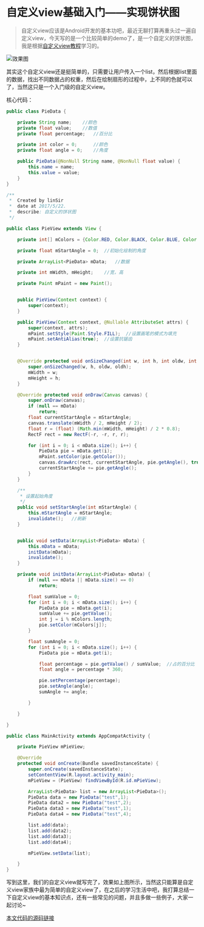 # 自定义view基础入门——实现饼状图



> 自定义view应该是Android开发的基本功吧，最近无聊打算再重头过一遍自定义view，今天写的是一个比较简单的demo了，是一个自定义的饼状图，我是根据[自定义view教程](http://www.gcssloop.com/customview/CustomViewIndex)学习的。



![效果图](http://upload-images.jianshu.io/upload_images/2585384-8bbc24b0f7f3b4f8.jpg?imageMogr2/auto-orient/strip%7CimageView2/2/w/1240)

其实这个自定义view还是挺简单的，只需要让用户传入一个list，然后根据list里面的数据，找出不同数据占的权重，然后在绘制扇形的过程中，上不同的色就可以了，当然这只是一个入门级的自定义view。



核心代码：

```java
public class PieData {

    private String name;    //颜色
    private float value;    //数值
    private float percentage;   //百分比

    private int color = 0;      //颜色
    private float angle = 0;    //角度

    public PieData(@NonNull String name, @NonNull float value) {
        this.name = name;
        this.value = value;
    }
}    
```



```java
/**
 *  Created by linSir 
 *  date at 2017/5/22.
 *  describe: 自定义的饼状图      
 */

public class PieView extends View {

    private int[] mColors = {Color.RED, Color.BLACK, Color.BLUE, Color.GREEN, Color.YELLOW};

    private float mStartAngle = 0;  //初始化绘制的角度

    private ArrayList<PieData> mData;   //数据

    private int mWidth, mHeight;    //宽，高

    private Paint mPaint = new Paint();


    public PieView(Context context) {
        super(context);
    }

    public PieView(Context context, @Nullable AttributeSet attrs) {
        super(context, attrs);
        mPaint.setStyle(Paint.Style.FILL);  //设置画笔的模式为填充
        mPaint.setAntiAlias(true);  //设置抗锯齿
    }


    @Override protected void onSizeChanged(int w, int h, int oldw, int oldh) {
        super.onSizeChanged(w, h, oldw, oldh);
        mWidth = w;
        mHeight = h;
    }

    @Override protected void onDraw(Canvas canvas) {
        super.onDraw(canvas);
        if (null == mData)
            return;
        float currentStartAngle = mStartAngle;
        canvas.translate(mWidth / 2, mHeight / 2);
        float r = (float) (Math.min(mWidth, mHeight) / 2 * 0.8);
        RectF rect = new RectF(-r, -r, r, r);

        for (int i = 0; i < mData.size(); i++) {
            PieData pie = mData.get(i);
            mPaint.setColor(pie.getColor());
            canvas.drawArc(rect, currentStartAngle, pie.getAngle(), true, mPaint);
            currentStartAngle += pie.getAngle();
        }
    }

    /**
     * 设置起始角度
     */
    public void setStartAngle(int mStartAngle) {
        this.mStartAngle = mStartAngle;
        invalidate();   //刷新
    }


    public void setData(ArrayList<PieData> mData) {
        this.mData = mData;
        initData(mData);
        invalidate();
    }

    private void initData(ArrayList<PieData> mData) {
        if (null == mData || mData.size() == 0)
            return;

        float sumValue = 0;
        for (int i = 0; i < mData.size(); i++) {
            PieData pie = mData.get(i);
            sumValue += pie.getValue();
            int j = i % mColors.length;
            pie.setColor(mColors[j]);
        }

        float sumAngle = 0;
        for (int i = 0; i < mData.size(); i++) {
            PieData pie = mData.get(i);

            float percentage = pie.getValue() / sumValue;  //占的百分比
            float angle = percentage * 360;

            pie.setPercentage(percentage);
            pie.setAngle(angle);
            sumAngle += angle;

        }

    }

}

```



```java
public class MainActivity extends AppCompatActivity {

    private PieView mPieView;

    @Override
    protected void onCreate(Bundle savedInstanceState) {
        super.onCreate(savedInstanceState);
        setContentView(R.layout.activity_main);
        mPieView = (PieView) findViewById(R.id.mPieView);

        ArrayList<PieData> list = new ArrayList<PieData>();
        PieData data = new PieData("test",1);
        PieData data2 = new PieData("test",2);
        PieData data3 = new PieData("test",1);
        PieData data4 = new PieData("test",4);

        list.add(data);
        list.add(data2);
        list.add(data3);
        list.add(data4);

        mPieView.setData(list);

    }
}
```



写到这里，我们的自定义view就写完了，效果如上图所示，当然这只能算是自定义view家族中最为简单的自定义view了，在之后的学习生活中吧，我打算总结一下自定义view的基本知识点，还有一些常见的问题，并且多做一些例子，大家一起讨论~



[本文代码的源码链接](https://github.com/linsir6/mCustomView/tree/master/PieView)
